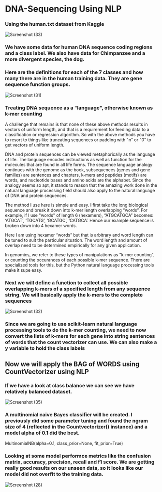 # DNA-Sequencing Using NLP
### Using the human.txt dataset from Kaggle 
![Screenshot (33)](https://user-images.githubusercontent.com/38466518/111237008-8703e700-85ca-11eb-8cf1-9759c18b5b70.png)
### We have some data for human DNA sequence coding regions and a class label.  We also have data for Chimpanzee and a more divergent species, the dog.


### Here are the definitions for each of the 7 classes and how many there are in the human training data.  They are gene sequence function groups.
![Screenshot (31)](https://user-images.githubusercontent.com/38466518/111237050-92571280-85ca-11eb-9cba-5b31ef6f890b.png)

### Treating DNA sequence as a "language", otherwise known as  k-mer counting

A challenge that remains is that none of these above methods results in vectors of uniform length, and that is a requirement for feeding data to a classification or regression algorithm. So with the above methods you have to resort to things like truncating sequences or padding with "n" or "0" to get vectors of uniform length.

DNA and protein sequences can be viewed metaphorically as the language of life. The language encodes instructions as well as function for the molecules that are found in all life forms. The sequence language analogy continues with the genome as the book, subsequences (genes and gene families) are sentences and chapters, k-mers and peptides (motifs) are words, and nucleotide bases and amino acids are the alphabet. Since the analogy seems so apt, it stands to reason that the amazing work done in the natural language processing field should also apply to the natural language of DNA and protein sequences.

The method I use here is simple and easy. I first take the long biological sequence and break it down into k-mer length overlapping “words”. For example, if I use "words" of length 6 (hexamers), “ATGCATGCA” becomes: ‘ATGCAT’, ‘TGCATG’, ‘GCATGC’, ‘CATGCA’. Hence our example sequence is broken down into 4 hexamer words.

Here I am using hexamer “words” but that is arbitrary and word length can be tuned to suit the particular situation. The word length and amount of overlap need to be determined empirically for any given application.

In genomics, we refer to these types of manipulations as "k-mer counting", or counting the occurances of each possible k-mer sequence. There are specialized tools for this, but the Python natural language processing tools make it supe easy.

### Next we will define a function to collect all possible overlapping k-mers of a specified length from any sequence string. We will basically apply the k-mers to the complete sequences

![Screenshot (32)](https://user-images.githubusercontent.com/38466518/111237645-e6162b80-85cb-11eb-95f6-065f9d1ac1e7.png)

### Since we are going to use scikit-learn natural language processing tools to do the k-mer counting, we need to now convert the lists of k-mers for each gene into string sentences of words that the count vectorizer can use.  We can also make a y variable to hold the class labels

## Now we will apply the BAG of WORDS using CountVectorizer using NLP
### If we have a look at class balance we can see we have relatively balanced dataset.

![Screenshot (35)](https://user-images.githubusercontent.com/38466518/111237029-8c613180-85ca-11eb-8a3c-f095c0237810.png)

### A multinomial naive Bayes classifier will be created.  I previously did some parameter tuning and found the ngram size of 4 (reflected in the Countvectorizer() instance) and a model alpha of 0.1 did the best.

MultinomialNB(alpha=0.1, class_prior=None, fit_prior=True)

### Looking at some model performce metrics like the confusion matrix, accuracy, precision, recall and f1 score.  We are getting really good results on our unseen data, so it looks like our model did not overfit to the training data.

![Screenshot (28)](https://user-images.githubusercontent.com/38466518/111237833-45743b80-85cc-11eb-9a32-77abc4ac38b1.png)

